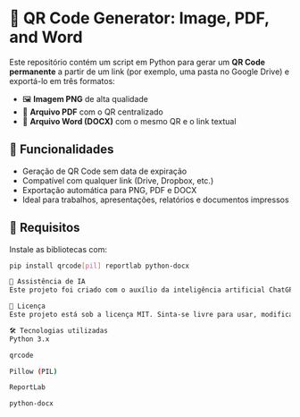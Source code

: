 # 🧾 QR Code Generator: Image, PDF, and Word

Este repositório contém um script em Python para gerar um **QR Code permanente** a partir de um link (por exemplo, uma pasta no Google Drive) e exportá-lo em três formatos:

- 🖼️ **Imagem PNG** de alta qualidade
- 📄 **Arquivo PDF** com o QR centralizado
- 📝 **Arquivo Word (DOCX)** com o mesmo QR e o link textual

## 🚀 Funcionalidades

- Geração de QR Code sem data de expiração
- Compatível com qualquer link (Drive, Dropbox, etc.)
- Exportação automática para PNG, PDF e DOCX
- Ideal para trabalhos, apresentações, relatórios e documentos impressos

## 🧠 Requisitos

Instale as bibliotecas com:

```bash
pip install qrcode[pil] reportlab python-docx

🤖 Assistência de IA
Este projeto foi criado com o auxílio da inteligência artificial ChatGPT, que ajudou no desenvolvimento do código, estruturação do projeto e documentação inicial.

📄 Licença
Este projeto está sob a licença MIT. Sinta-se livre para usar, modificar e contribuir.

🛠️ Tecnologias utilizadas
Python 3.x

qrcode

Pillow (PIL)

ReportLab

python-docx
